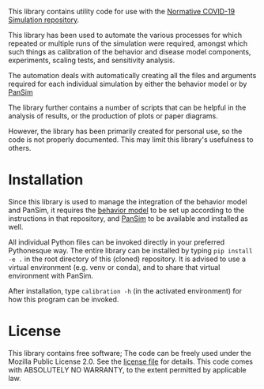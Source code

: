 This library contains utility code for use with the 
[Normative COVID-19 Simulation repository](https://github.com/A-Practical-Agent-Programming-Language/Normative-COVID-19-Simulation).

This library has been used to automate the various processes for which repeated or multiple runs of the simulation
were required, amongst which such things as calibration of the behavior and disease model components, experiments,
scaling tests, and sensitivity analysis.

The automation deals with automatically creating all the files and arguments required for each individual simulation
by either the behavior model or by [PanSim](https://github.com/parantapa/pansim)

The library further contains a number of scripts that can be helpful in the analysis of results, or the production
of plots or paper diagrams. 

However, the library has been primarily created for personal use, so the code is not properly documented. 
This may limit this library's usefulness to others.

# Installation
Since this library is used to manage the integration of the behavior model and PanSim, 
it requires the 
[behavior model](https://github.com/A-Practical-Agent-Programming-Language/Normative-COVID-19-Simulation) to be set up according to the instructions in that repository, and
[PanSim](https://github.com/parantapa/pansim) to be available and installed as well.

All individual Python files can be invoked directly in your preferred Pythonesque way. 
The entire library can be installed by typing `pip install -e .` in the root directory of this (cloned) repository.
It is advised to use a virtual environment (e.g. venv or conda), and to share that virtual environment with PanSim.

After installation, type `calibration -h` (in the activated environment) for how this program can be invoked.

# License
This library contains free software; The code can be freely used under the Mozilla Public License 2.0. 
See the [license file](LICENSE) for details.
This code comes with ABSOLUTELY NO WARRANTY, to the extent permitted by applicable law.
